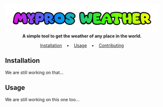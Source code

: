 <p align=center>
  <br>
  <img src="Mypros_Weather.png"/>
  <br>
  <span><b>A simple tool to get the weather of any place in the world.</b></span>
  <br>
</p>

<p align="center">
  <a href="#installation">Installation</a>
  &nbsp;&nbsp;&nbsp;•&nbsp;&nbsp;&nbsp;
  <a href="#usage">Usage</a>
  &nbsp;&nbsp;&nbsp;•&nbsp;&nbsp;&nbsp;
  <a href="https://sherlockproject.xyz/contribute">Contributing</a>
</p>

<a name="installation"></a>
## Installation
We are still working on that...

<a name="usage"></a>
## Usage
We are still working on this one too...
